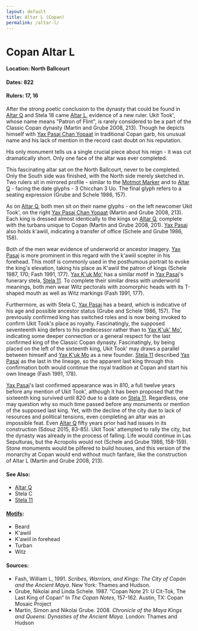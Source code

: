 ```yaml
---
layout: default
title: Altar L (Copan)
permalink: /altar-l/
---
```


# Copan Altar L

#### <strong>Location:</strong> North Ballcourt
#### <strong>Dates:</strong> 822
#### <strong>Rulers:</strong> 17, 16

After the strong poetic conclusion to the dynasty that could be found in
<a href="{{site.baseurl}}/altar-q">Altar Q</a> and Stela 18 came <a href="{{site.baseurl}}/altar-l">Altar L</a>, evidence of a new ruler. Ukit Took', whose name means "Patron of Flint", is rarely considered to be a part
of the Classic Copan dynasty (Martin and Grube 2008, 213). Though he depicts himself with <a href="{{site.baseurl}}/yax-pasaj-chan-yopaat">Yax Pasaj Chan Yopaat</a> in traditional Copan garb, his unusual name and his lack of mention in the record cast doubt on his reputation.

His only monument tells us a single crucial piece about
his reign - it was cut dramatically short. Only one face of the altar was
ever completed.

This fascinating altar sat on the North Ballcourt, never to be completed.
Only the South side was finished, with the North side merely sketched in. Two rulers sit in mirrored profile - similar to the <a href="{{site.baseurl}}/motmot-marker">Motmot Marker</a> and to <a href="{{site.baseurl}}/altar-q">Altar Q</a> - facing the date glyphs - 3 Chicchan 3 Uo. The final glyph refers to a seating expression (Grube and Schele 1986, 157).

As on <a href="{{site.baseurl}}/altar-q">Altar Q</a>, both men sit on their name glyphs - on the left newcomer Ukit Took', on the right <a href="{{site.baseurl}}/yax-pasaj-chan-yopaat">Yax Pasaj Chan Yopaat</a> (Martin and Grube 2008, 213). Each king is dressed almost identically to the kings on <a href="{{site.baseurl}}/altar-q">Altar Q</a>, complete with the turbans unique to Copan (Martin and Grube 2008, 201). <a href="{{site.baseurl}}/yax-pasaj-chan-yopaat">Yax Pasaj</a> also holds k'awiil, indicating a transfer of office (Schele and Grube 1986, 158).

Both of the men wear evidence of underworld or ancestor imagery. <a href="{{site.baseurl}}/yax-pasaj-chan-yopaat">Yax Pasaj</a> is more prominent in this regard with the k'awiil scepter in his forehead. This motif is commonly used in the posthumous portrait to evoke the king's elevation, taking his place as K'awiil the patron of kings (Schele 1987, 170; Fash 1991, 177). <a href="{{site.baseurl}}/yax-kuk-mo">Yax K'uk Mo'</a> has a similar motif in <a href="{{site.baseurl}}/yax-pasaj-chan-yopaat">Yax Pasaj</a>'s funerary stela, <a href="{{site.baseurl}}/stela-11">Stela 11</a>. To complete their similar dress with underworld meanings, both men wear Witz pectorals with zoomorphic heads with its T-shaped  mouth as well as Witz markings (Fash 1991, 177).

Furthermore, as with Stela C, <a href="{{site.baseurl}}/yax-pasaj-chan-yopaat">Yax Pasaj</a> has a beard, which is indicative of his age and possible ancestor status (Grube and Schele 1986, 157). The previously confirmed king has switched roles and is now being invoked to confirm Ukit Took's place as royalty. Fascinatingly, the supposed seventeenth king defers to his predecessor rather than to <a href="{{site.baseurl}}/yax-kuk-mo">Yax K'uk' Mo'</a>, indicating some deeper connection or a general respect for the last confirmed king of the Classic Copan dynasty. Fascinatingly, by being placed on the left of the sixteenth king, Ukit Took' may draws a parallel between himself and <a href="{{site.baseurl}}/yax-kuk-mo">Yax K'uk Mo</a> as a new founder. <a href="{{site.baseurl}}/stela-11">Stela 11</a> described <a href="{{site.baseurl}}/yax-pasaj-chan-yopaat">Yax Pasaj</a> as the last in the lineage, so the apparent last king through this confirmation both would continue the royal tradition at Copan and start his own lineage (Fash 1991, 178).

<a href="{{site.baseurl}}/yax-pasaj-chan-yopaat">Yax Pasaj</a>'s last confirmed appearance was in 810, a full twelve years before any mention of Ukit Took', although it has been proposed that the sixteenth king survived until 820 due to a date on <a href="{{site.baseurl}}/stela-11">Stela 11</a>. Regardless, one may question why so much time passed before any monuments or mention of the supposed last king. Yet, with the decline of the city due to lack of resources and political tensions, even completing an altar was an impossible feat. Even <a href="{{site.baseurl}}/altar-q">Altar Q</a> fifty years prior had had issues in its construction (Sdouz 2015, 83-85). Ukit Took' attempted to rally the city, but the dynasty was already in the process of falling. Life would continue in Las Sepulturas, but the Acropolis would not (Schele and Grube 1986, 158-159). Stone monuments would be pilfered to build houses, and this version of the monarchy at Copan would end without much fanfare, like the construction of Altar L (Martin and Grube 2008, 213).

#### <strong>See Also</strong>:
<ul>
<li><a href="{{site.baseurl}}/altar-q">Altar Q</a></li>
<li>Stela C</li>
<li><a href="{{site.baseurl}}/stela-11">Stela 11</a></li>
</ul>

#### <strong><a href="{{site.baseurl}}/motif-glossary">Motifs</a></strong>:
<ul>
<li>Beard</li>
<li>K'awiil</li>
<li>K'awiil in forehead</li>
<li>Turban</li>
<li>Witz</li>
</ul>

#### <strong>Sources</strong>:
<ul>
<li>Fash, William L, 1991. <cite>Scribes, Warriors, and Kings: The City of Copán and the Ancient Maya</cite>. New York: Thames and Hudson.</li>
<li>Grube, Nikolai and Linda Schele. 1987. “Copan Note 21: U Cit-Tok, The Last King of Copan” In <cite>The Copan Notes</cite>, 157-162. Austin, TX: Copan Mosaic Project</li>
<li>Martin, Simon and Nikolai Grube. 2008. <cite>Chronicle of the Maya Kings and
    Queens: Dynasties of the Ancient Maya.</cite> London: Thames and Hudson</li>
</ul>
